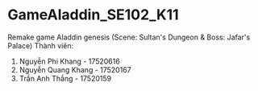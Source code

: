 # GameAladdin_SE102_K11
Remake game Aladdin genesis (Scene: Sultan's Dungeon &amp; Boss: Jafar's Palace)
Thành viên:
1. Nguyễn Phi Khang   - 17520616
2. Nguyễn Quang Khang - 17520167
3. Trần Anh Thắng     - 17520159
